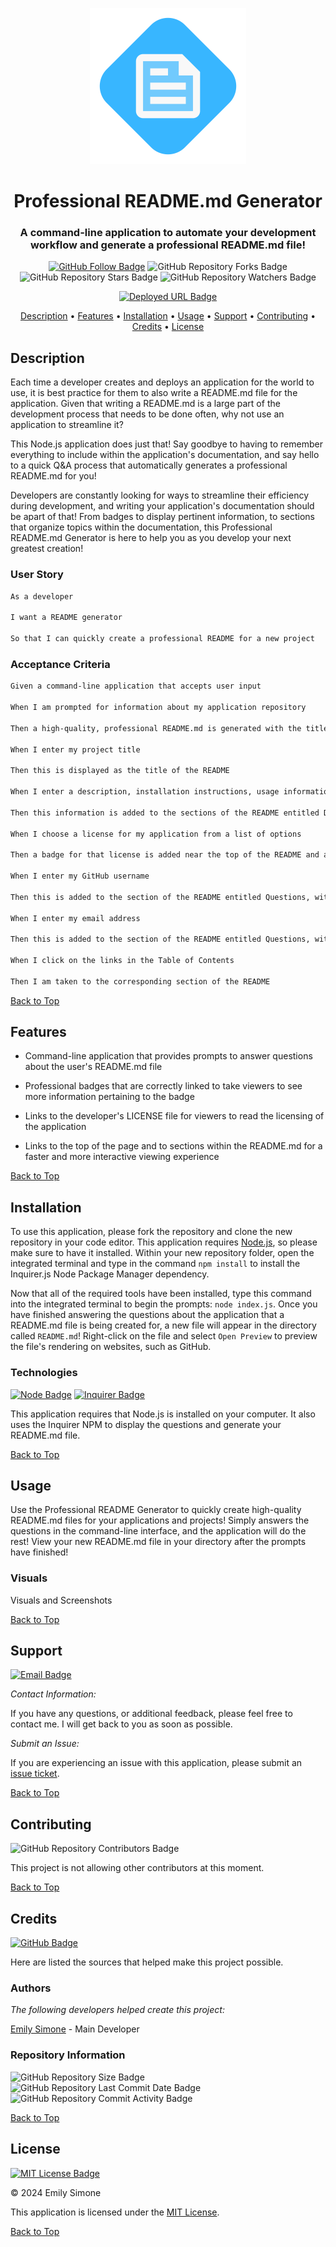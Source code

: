 <div align="center">

<a href="./Assets/Images/README-Logo.svg"><img src="./Assets/Images/README-Logo.svg" alt="Application Logo" width="250"></a>

# Professional README.md Generator

<h3>A command-line application to automate your development workflow and generate a professional README.md file!</h3>

[![GitHub Follow Badge](https://img.shields.io/github/followers/Emsim11?label=Follow)](https://github.com/emsim11) ![GitHub Repository Forks Badge](https://img.shields.io/github/forks/Emsim11/Professional-README-Generator?label=Forks&labelColor=3A3B3C&logo=GitHub) ![GitHub Repository Stars Badge](https://img.shields.io/github/stars/Emsim11/Professional-README-Generator?label=Stars&labelColor=3A3B3C&logo=GitHub) ![GitHub Repository Watchers Badge](https://img.shields.io/github/watchers/Emsim11/Professional-README-Generator?label=Watchers&labelColor=3A3B3C&logo=GitHub)

[![Deployed URL Badge](https://img.shields.io/badge/Deployed_URL-README_Generator-purple?logo=GoogleChrome&logoColor=ffffff&labelColor=3A3B3C&color=E0ADF7&link=https://github.com/emsim11/Professional-README-Generator)](https://github.com/emsim11/Professional-README-Generator)

<p>
<a href="#description">Description</a> • 
<a href="#features">Features</a> • 
<a href="#installation">Installation</a> • 
<a href="#usage">Usage</a> • 
<a href="#support">Support</a> • 
<a href="#contributing">Contributing</a> • 
<a href="#credits">Credits</a> • 
<a href="#license">License</a> </p>

</div>

## Description

Each time a developer creates and deploys an application for the world to use, it is best practice for them to also write a README.md file for the application. Given that writing a README.md is a large part of the development process that needs to be done often, why not use an application to streamline it?

This Node.js application does just that! Say goodbye to having to remember everything to include within the application's documentation, and say hello to a quick Q&A process that automatically generates a professional README.md for you!

Developers are constantly looking for ways to streamline their efficiency during development, and writing your application's documentation should be apart of that! From badges to display pertinent information, to sections that organize topics within the documentation, this Professional README.md Generator is here to help you as you develop your next greatest creation!

### User Story

```md
As a developer

I want a README generator

So that I can quickly create a professional README for a new project
```

### Acceptance Criteria

```md
Given a command-line application that accepts user input

When I am prompted for information about my application repository

Then a high-quality, professional README.md is generated with the title of my project and the sections entitled Description, Table of Contents, Installation, Usage, License, Contributing, Tests, and Questions

When I enter my project title

Then this is displayed as the title of the README

When I enter a description, installation instructions, usage information, contribution guidelines, and test instructions

Then this information is added to the sections of the README entitled Description, Installation, Usage, Contributing, and Tests

When I choose a license for my application from a list of options

Then a badge for that license is added near the top of the README and a notice is added to the section of the README entitled License that explains which license the application is covered under

When I enter my GitHub username

Then this is added to the section of the README entitled Questions, with a link to my GitHub profile

When I enter my email address

Then this is added to the section of the README entitled Questions, with instructions on how to reach me with additional questions

When I click on the links in the Table of Contents

Then I am taken to the corresponding section of the README
```

[Back to Top](#professional-readmemd-generator)

## Features

- Command-line application that provides prompts to answer questions about the user's README.md file

- Professional badges that are correctly linked to take viewers to see more information pertaining to the badge

- Links to the developer's LICENSE file for viewers to read the licensing of the application

- Links to the top of the page and to sections within the README.md for a faster and more interactive viewing experience

[Back to Top](#professional-readmemd-generator)

## Installation

To use this application, please fork the repository and clone the new repository in your code editor. This application requires [Node.js](https://nodejs.org/en), so please make sure to have it installed. Within your new repository folder, open the integrated terminal and type in the command `npm install` to install the Inquirer.js Node Package Manager dependency.

Now that all of the required tools have been installed, type this command into the integrated terminal to begin the prompts: `node index.js`. Once you have finished answering the questions about the application that a README.md file is being created for, a new file will appear in the directory called `README.md`! Right-click on the file and select `Open Preview` to preview the file's rendering on websites, such as GitHub.

### Technologies

[![Node Badge](https://img.shields.io/badge/Node.js-v20.13.0-Pink?logo=node.js&logoColor=FFFFFF&labelColor=3A3B3C&color=F778A1)](https://nodejs.org/en) [![Inquirer Badge](https://img.shields.io/badge/Inquirer-v8.2.4-Pink?logo=npm&logoColor=FFFFFF&labelColor=3A3B3C&color=F778A1)](https://www.npmjs.com/package/inquirer)

This application requires that Node.js is installed on your computer. It also uses the Inquirer NPM to display the questions and generate your README.md file.

[Back to Top](#professional-readmemd-generator)

## Usage

Use the Professional README Generator to quickly create high-quality README.md files for your applications and projects! Simply answers the questions in the command-line interface, and the application will do the rest! View your new README.md file in your directory after the prompts have finished!

### Visuals

Visuals and Screenshots

[Back to Top](#professional-readmemd-generator)

## Support

[![Email Badge](https://img.shields.io/badge/-Email_Me-green?logo=gmail&logoColor=FFFFFF&labelColor=3A3B3C&color=62F1CD)](mailto:emsimone11@gmail.com)

*Contact Information:*

If you have any questions, or additional feedback, please feel free to contact me. I will get back to you as soon as possible.

*Submit an Issue:*

If you are experiencing an issue with this application, please submit an [issue ticket](https://github.com/emsim11/Professional-README-Generator/issues).

[Back to Top](#professional-readmemd-generator)

## Contributing

![GitHub Repository Contributors Badge](https://img.shields.io/github/contributors/Emsim11/Professional-README-Generator?label=Contributors&labelColor=3A3B3C&logo=GitHub&color=F89880)

This project is not allowing other contributors at this moment.

[Back to Top](#professional-readmemd-generator)

## Credits

[![GitHub Badge](https://img.shields.io/badge/Made_By-@Emsim11-blue?logo=GitHub&labelColor=3A3B3C&color=78E1F7&link=https://github.com/emsim11)](https://github.com/emsim11)

Here are listed the sources that helped make this project possible.

### Authors

*The following developers helped create this project:*

[Emily Simone](https://github.com/emsim11) - Main Developer

### Repository Information

![GitHub Repository Size Badge](https://img.shields.io/github/repo-size/Emsim11/Professional-README-Generator?label=Repository+Size&labelColor=3A3B3C&logo=GitHub&color=78E1F7) ![GitHub Repository Last Commit Date Badge](https://img.shields.io/github/last-commit/Emsim11/Professional-README-Generator?label=Last+Commit&labelColor=3A3B3C&logo=GitHub&color=78E1F7) ![GitHub Repository Commit Activity Badge](https://img.shields.io/github/commit-activity/t/Emsim11/Professional-README-Generator?label=Commit+Activity&labelColor=3A3B3C&logo=GitHub&color=78E1F7)

[Back to Top](#professional-readmemd-generator)

## License

[![MIT License Badge](https://img.shields.io/badge/License-MIT-pink?labelColor=3A3B3C&color=F778A1&link=https%3A%2F%2Fchoosealicense.com%2Flicenses%2Fmit%2F)](https://choosealicense.com/licenses/mit/)

&copy; 2024 Emily Simone

This application is licensed under the [MIT License](./LICENSE).

[Back to Top](#professional-readmemd-generator)